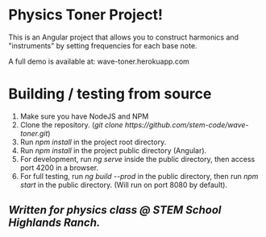 <h1>Physics Toner Project!</h1>
<p>This is an Angular project that allows you to construct harmonics and "instruments" by setting frequencies for each base note.</p>
<p>A full demo is available at: wave-toner.herokuapp.com</p>

<h1>Building / testing from source</h1>
<ol>
    <li>Make sure you have NodeJS and NPM</li>
    <li>Clone the repository. (<i>git clone https://github.com/stem-code/wave-toner.git</i>)</li>
    <li>Run <i>npm install</i> in the project root directory.</li>
    <li>Run <i>npm install</i> in the project public directory (Angular).</li>
    <li>For development, run <i>ng serve</i> inside the public directory, then access port 4200 in a browser.</i>
    <li>For full testing, run <i>ng build --prod</i> in the public directory, then run <i>npm start</i> in the public directory. (Will run on port 8080 by default).<i>
</ol>

<h2>Written for physics class @ STEM School Highlands Ranch.</h2>
